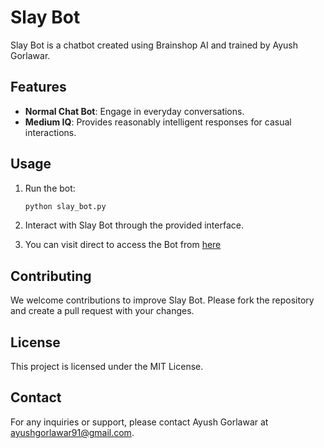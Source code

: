 # Slay Bot

Slay Bot is a chatbot created using Brainshop AI and trained by Ayush Gorlawar.

## Features
- **Normal Chat Bot**: Engage in everyday conversations.
- **Medium IQ**: Provides reasonably intelligent responses for casual interactions.


## Usage
1. Run the bot:
    ```sh
    python slay_bot.py
    ```
2. Interact with Slay Bot through the provided interface.

3. You can visit direct to access the Bot from [here](https://ayush-slaybot.streamlit.app)

## Contributing
We welcome contributions to improve Slay Bot. Please fork the repository and create a pull request with your changes.

## License
This project is licensed under the MIT License.

## Contact
For any inquiries or support, please contact Ayush Gorlawar at [ayushgorlawar91@gmail.com](mailto:ayushgorlawar91@gmail.com).
